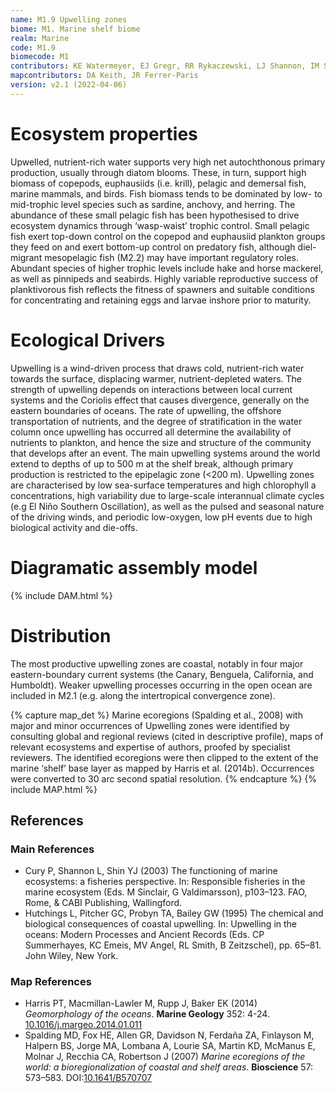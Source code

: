 ```yaml
---
name: M1.9 Upwelling zones
biome: M1. Marine shelf biome
realm: Marine
code: M1.9
biomecode: M1
contributors: KE Watermeyer, EJ Gregr, RR Rykaczewski, LJ Shannon, IM Suthers, DA Keith
mapcontributors: DA Keith, JR Ferrer-Paris
version: v2.1 (2022-04-06)
---
```

# Ecosystem properties

Upwelled, nutrient-rich water supports very high net autochthonous primary production, usually through diatom blooms. These, in turn, support high biomass of copepods, euphausiids (i.e. krill), pelagic and demersal fish, marine mammals, and birds. Fish biomass tends to be dominated by low- to mid-trophic level species such as sardine, anchovy, and herring. The abundance of these small pelagic fish has been hypothesised to drive ecosystem dynamics through ‘wasp-waist’ trophic control. Small pelagic fish exert top-down control on the copepod and euphausiid plankton groups they feed on and exert bottom-up control on predatory fish, although diel-migrant mesopelagic fish (M2.2) may have important regulatory roles. Abundant species of higher trophic levels include hake and horse mackerel, as well as pinnipeds and seabirds. Highly variable reproductive success of planktivorous fish reflects the fitness of spawners and suitable conditions for concentrating and retaining eggs and larvae inshore prior to maturity.

# Ecological Drivers

Upwelling is a wind-driven process that draws cold, nutrient-rich water towards the surface, displacing warmer, nutrient-depleted waters. The strength of upwelling depends on interactions between local current systems and the Coriolis effect that causes divergence, generally on the eastern boundaries of oceans. The rate of upwelling, the offshore transportation of nutrients, and the degree of stratification in the water column once upwelling has occurred all determine the availability of nutrients to plankton, and hence the size and structure of the community that develops after an event. The main upwelling systems around the world extend to depths of up to 500 m at the shelf break, although primary production is restricted to the epipelagic zone (<200 m). Upwelling zones are characterised by low sea-surface temperatures and high chlorophyll a concentrations, high variability due to large-scale interannual climate cycles (e.g El Niño Southern Oscillation), as well as the pulsed and seasonal nature of the driving winds, and periodic low-oxygen, low pH events due to high biological activity and die-offs.

# Diagramatic assembly model

{% include DAM.html %}

# Distribution

The most productive upwelling zones are coastal, notably in four major eastern-boundary current systems (the Canary, Benguela, California, and Humboldt). Weaker upwelling processes occurring in the open ocean are included in M2.1 (e.g. along the intertropical convergence zone).

{% capture map_det %}
Marine ecoregions (Spalding et al., 2008) with major and minor occurrences of Upwelling zones were identified by consulting global and regional reviews (cited in descriptive profile), maps of relevant ecosystems and expertise of authors, proofed by specialist reviewers. The identified ecoregions were then clipped to the extent of the marine ‘shelf’ base layer as mapped by Harris et al. (2014b). Occurrences were converted to 30 arc second spatial resolution.
{% endcapture %}
{% include MAP.html %}

## References
### Main References
* Cury P, Shannon L, Shin YJ (2003) The functioning of marine ecosystems: a fisheries perspective. In: Responsible fisheries in the marine ecosystem (Eds. M Sinclair, G Valdimarsson), p103–123. FAO, Rome, & CABI Publishing, Wallingford.
* Hutchings L, Pitcher GC, Probyn TA, Bailey GW (1995) The chemical and biological consequences of coastal upwelling. In: Upwelling in the oceans: Modern Processes and Ancient Records (Eds. CP Summerhayes, KC Emeis, MV Angel, RL Smith, B Zeitzschel), pp. 65–81. John Wiley, New York.
### Map References
* Harris PT, Macmillan-Lawler M, Rupp J, Baker EK (2014) *Geomorphology of the oceans*. **Marine Geology** 352: 4-24. [10.1016/j.margeo.2014.01.011](https://doi.org/10.1016/j.margeo.2014.01.011)
* Spalding MD, Fox HE, Allen GR, Davidson N, Ferdaña ZA, Finlayson M, Halpern BS, Jorge MA, Lombana A, Lourie SA, Martin KD, McManus E, Molnar J, Recchia CA, Robertson J (2007) *Marine ecoregions of the world: a bioregionalization of coastal and shelf areas*. **Bioscience** 57: 573–583. DOI:[10.1641/B570707](https://doi.org/10.1641/B570707)
 
